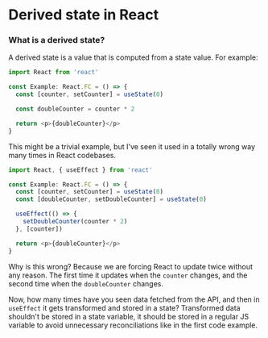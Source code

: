 # Derived state in React

### What is a derived state?

A derived state is a value that is computed from a state value. For example:

```typescript
import React from 'react'

const Example: React.FC = () => {
  const [counter, setCounter] = useState(0)

  const doubleCounter = counter * 2  

  return <p>{doubleCounter}</p>
}
```

This might be a trivial example, but I've seen it used in a totally wrong way many times in React codebases.

```typescript
import React, { useEffect } from 'react'

const Example: React.FC = () => {
  const [counter, setCounter] = useState(0)
  const [doubleCounter, setDoubleCounter] = useState(0)

  useEffect(() => {
    setDoubleCounter(counter * 2)
  }, [counter])

  return <p>{doubleCounter}</p>
}
```

Why is this wrong? Because we are forcing React to update twice without any reason. The first time it updates when the `counter` changes, and the second time when the `doubleCounter` changes.

Now, how many times have you seen data fetched from the API, and then in `useEffect` it gets transformed and stored in a state? Transformed data shouldn't be stored in a state variable, it should be stored in a regular JS variable to avoid unnecessary reconciliations like in the first code example.
